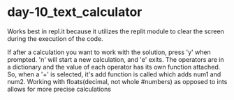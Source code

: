 # day-10_text_calculator

Works best in repl.it because it utilizes the replit module to clear the screen during the execution of the code.

If after a calculation you want to work with the solution, press 'y' when prompted. 'n' will start a new calculation, and 'e' exits. The operators are in a dictionary and the value of each operator has its own function attached. So, when a '+' is selected, it's add function is called which adds num1 and num2. Working with floats(decimal, not whole #numbers) as opposed to ints allows for more precise calculations
